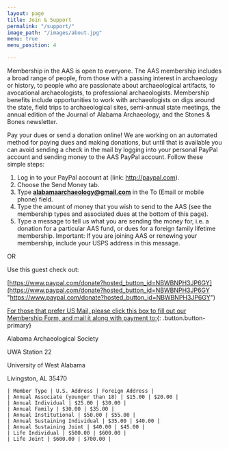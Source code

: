 ```yaml
---
layout: page
title: Join & Support
permalink: "/support/"
image_path: "/images/about.jpg"
menu: true
menu_position: 4

---
```

Membership in the AAS is open to everyone. The AAS membership includes a broad range of people, from those with a passing interest in archaeology or history, to people who are passionate about archaeological artifacts, to avocational archaeologists, to professional archaeologists. Membership benefits include opportunities to work with archaeologists on digs around the state, field trips to archaeological sites, semi-annual state meetings, the annual edition of the Journal of Alabama Archaeology, and the Stones & Bones newsletter.

Pay your dues or send a donation online! We are working on an automated method for paying dues and making donations, but until that is available you can avoid sending a check in the mail by logging into your personal PayPal account and sending money to the AAS PayPal account. Follow these simple steps:

1. Log in to your PayPal account at (link: http://paypal.com).
2. Choose the Send Money tab.
3. Type **alabamaarchaeology@gmail.com** in the To (Email or mobile phone) field.
4. Type the amount of money that you wish to send to the AAS (see the membership types and associated dues at the bottom of this page).
5. Type a message to tell us what you are sending the money for, i.e. a donation for a particular AAS fund, or dues for a foreign family lifetime membership. Important: If you are joining AAS or renewing your membership, include your USPS address in this message.

OR

Use this guest check out:

[https://www.paypal.com/donate?hosted_button_id=NBWBNPH3JP6GY](https://www.paypal.com/donate?hosted_button_id=NBWBNPH3JP6GY "https://www.paypal.com/donate?hosted_button_id=NBWBNPH3JP6GY")

[For those that prefer US Mail, please click this box to fill out our Membership Form, and mail it along with payment to:](/uploads/aasmembership.pdf){: .button.button-primary}

Alabama Archaeological Society

UWA Station 22

University of West Alabama

Livingston, AL 35470

    | Member Type | U.S. Address | Foreign Address |
    | Annual Associate (younger than 18) | $15.00 | $20.00 |
    | Annual Individual | $25.00 | $30.00 |
    | Annual Family | $30.00 | $35.00 |
    | Annual Institutional | $50.00 | $55.00 |
    | Annual Sustaining Individual | $35.00 | $40.00 |
    | Annual Sustaining Joint | $40.00 | $45.00 |
    | Life Individual | $500.00 | $600.00 |
    | Life Joint | $600.00 | $700.00 |

<div style="clear:both;"> </div>